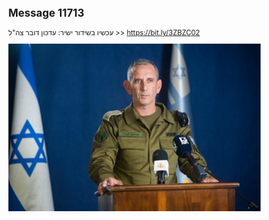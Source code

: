 ## Message 11713

עכשיו בשידור ישיר: עדכון דובר צה"ל >>
https://bit.ly/3ZBZC02

![Photo](11713/11713_photo.jpg)

